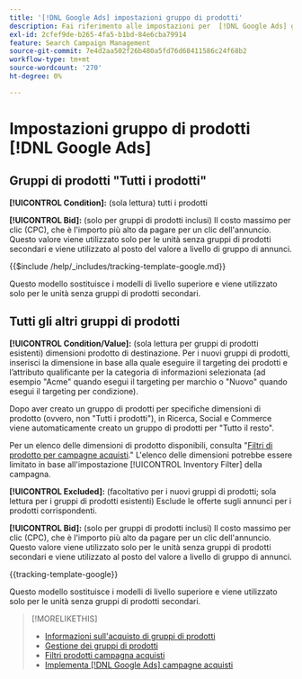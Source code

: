 ```yaml
---
title: '[!DNL Google Ads] impostazioni gruppo di prodotti'
description: Fai riferimento alle impostazioni per  [!DNL Google Ads] gruppi di prodotti acquisti.
exl-id: 2cfef9de-b265-4fa5-b1bd-84e6cba79914
feature: Search Campaign Management
source-git-commit: 7e4d2aa502f26b480a5fd76d68411586c24f68b2
workflow-type: tm+mt
source-wordcount: '270'
ht-degree: 0%

---
```


# Impostazioni gruppo di prodotti [!DNL Google Ads]

## Gruppi di prodotti &quot;Tutti i prodotti&quot;

**[!UICONTROL Condition]:** (sola lettura) tutti i prodotti

**[!UICONTROL Bid]:** (solo per gruppi di prodotti inclusi) Il costo massimo per clic (CPC), che è l&#39;importo più alto da pagare per un clic dell&#39;annuncio. Questo valore viene utilizzato solo per le unità senza gruppi di prodotti secondari e viene utilizzato al posto del valore a livello di gruppo di annunci.

<!-- **[!UICONTROL Tracking Template]:** -->

{{$include /help/_includes/tracking-template-google.md}}

Questo modello sostituisce i modelli di livello superiore e viene utilizzato solo per le unità senza gruppi di prodotti secondari.

## Tutti gli altri gruppi di prodotti

**[!UICONTROL Condition/Value]:** (sola lettura per gruppi di prodotti esistenti) dimensioni prodotto di destinazione. Per i nuovi gruppi di prodotti, inserisci la dimensione in base alla quale eseguire il targeting dei prodotti e l’attributo qualificante per la categoria di informazioni selezionata (ad esempio &quot;Acme&quot; quando esegui il targeting per marchio o &quot;Nuovo&quot; quando esegui il targeting per condizione).

Dopo aver creato un gruppo di prodotti per specifiche dimensioni di prodotto (ovvero, non &quot;Tutti i prodotti&quot;), in Ricerca, Social e Commerce viene automaticamente creato un gruppo di prodotti per &quot;Tutto il resto&quot;.

Per un elenco delle dimensioni di prodotto disponibili, consulta &quot;[Filtri di prodotto per campagne acquisti](/help/search-social-commerce/campaign-management/campaigns/shopping-campaign-product-filters.md).&quot; L&#39;elenco delle dimensioni potrebbe essere limitato in base all&#39;impostazione [!UICONTROL Inventory Filter] della campagna.

**[!UICONTROL Excluded]:** (facoltativo per i nuovi gruppi di prodotti; sola lettura per i gruppi di prodotti esistenti) Esclude le offerte sugli annunci per i prodotti corrispondenti.

**[!UICONTROL Bid]:** (solo per gruppi di prodotti inclusi) Il costo massimo per clic (CPC), che è l&#39;importo più alto da pagare per un clic dell&#39;annuncio. Questo valore viene utilizzato solo per le unità senza gruppi di prodotti secondari e viene utilizzato al posto del valore a livello di gruppo di annunci.

<!-- **[!UICONTROL Tracking Template]:** -->

<!-- ExL can't handle the same include twice in the same file, so using a snippet for the second occurrence.

{{$include /help/_includes/tracking-template-google.md}}
-->

{{tracking-template-google}}

Questo modello sostituisce i modelli di livello superiore e viene utilizzato solo per le unità senza gruppi di prodotti secondari.

>[!MORELIKETHIS]
>
>* [Informazioni sull&#39;acquisto di gruppi di prodotti](product-group-about.md)
>* [Gestione dei gruppi di prodotti](product-group-manage.md)
>* [Filtri prodotti campagna acquisti](/help/search-social-commerce/campaign-management/campaigns/shopping-campaign-product-filters.md)
>* [Implementa [!DNL Google Ads] campagne acquisti](/help/search-social-commerce/campaign-management/special-workflows/google-shopping-campaigns.md)
